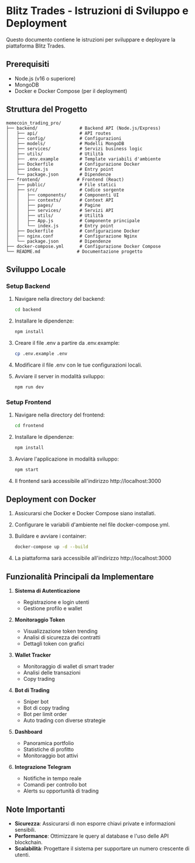 # Blitz Trades - Istruzioni di Sviluppo e Deployment

Questo documento contiene le istruzioni per sviluppare e deployare la piattaforma Blitz Trades.

## Prerequisiti

- Node.js (v16 o superiore)
- MongoDB
- Docker e Docker Compose (per il deployment)

## Struttura del Progetto

```
memecoin_trading_pro/
├── backend/                # Backend API (Node.js/Express)
│   ├── api/                # API routes
│   ├── config/             # Configurazioni
│   ├── models/             # Modelli MongoDB
│   ├── services/           # Servizi business logic
│   ├── utils/              # Utilità
│   ├── .env.example        # Template variabili d'ambiente
│   ├── Dockerfile          # Configurazione Docker
│   ├── index.js            # Entry point
│   └── package.json        # Dipendenze
├── frontend/              # Frontend (React)
│   ├── public/             # File statici
│   ├── src/                # Codice sorgente
│   │   ├── components/     # Componenti UI
│   │   ├── contexts/       # Context API
│   │   ├── pages/          # Pagine
│   │   ├── services/       # Servizi API
│   │   ├── utils/          # Utilità
│   │   ├── App.js          # Componente principale
│   │   └── index.js        # Entry point
│   ├── Dockerfile          # Configurazione Docker
│   ├── nginx.conf          # Configurazione Nginx
│   └── package.json        # Dipendenze
├── docker-compose.yml      # Configurazione Docker Compose
└── README.md              # Documentazione progetto
```

## Sviluppo Locale

### Setup Backend

1. Navigare nella directory del backend:
   ```bash
   cd backend
   ```

2. Installare le dipendenze:
   ```bash
   npm install
   ```

3. Creare il file .env a partire da .env.example:
   ```bash
   cp .env.example .env
   ```

4. Modificare il file .env con le tue configurazioni locali.

5. Avviare il server in modalità sviluppo:
   ```bash
   npm run dev
   ```

### Setup Frontend

1. Navigare nella directory del frontend:
   ```bash
   cd frontend
   ```

2. Installare le dipendenze:
   ```bash
   npm install
   ```

3. Avviare l'applicazione in modalità sviluppo:
   ```bash
   npm start
   ```

4. Il frontend sarà accessibile all'indirizzo http://localhost:3000

## Deployment con Docker

1. Assicurarsi che Docker e Docker Compose siano installati.

2. Configurare le variabili d'ambiente nel file docker-compose.yml.

3. Buildare e avviare i container:
   ```bash
   docker-compose up -d --build
   ```

4. La piattaforma sarà accessibile all'indirizzo http://localhost:3000

## Funzionalità Principali da Implementare

1. **Sistema di Autenticazione**
   - Registrazione e login utenti
   - Gestione profilo e wallet

2. **Monitoraggio Token**
   - Visualizzazione token trending
   - Analisi di sicurezza dei contratti
   - Dettagli token con grafici

3. **Wallet Tracker**
   - Monitoraggio di wallet di smart trader
   - Analisi delle transazioni
   - Copy trading

4. **Bot di Trading**
   - Sniper bot
   - Bot di copy trading
   - Bot per limit order
   - Auto trading con diverse strategie

5. **Dashboard**
   - Panoramica portfolio
   - Statistiche di profitto
   - Monitoraggio bot attivi

6. **Integrazione Telegram**
   - Notifiche in tempo reale
   - Comandi per controllo bot
   - Alerts su opportunità di trading

## Note Importanti

- **Sicurezza**: Assicurarsi di non esporre chiavi private e informazioni sensibili.
- **Performance**: Ottimizzare le query al database e l'uso delle API blockchain.
- **Scalabilità**: Progettare il sistema per supportare un numero crescente di utenti.